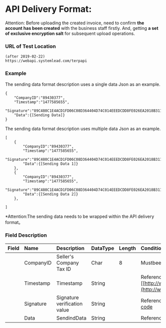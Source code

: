 # API Delivery Format:

Attention: Before uploading the created invoice, need to confirm **the account has been created** with the business staff firstly. And, getting **a set of exclusive encryption salt** for subsequent upload operations.

### URL of Test Location

```
(after 2019-02-22)
https://webapi.systemlead.com/terpapi
```

### Example

The sending data format description uses a single data Json as an example.

```
{
    "CompanyID":"89430377",
    "Timestamp":"1477585655",
    "Signature":"89C480C1E4ACD1FD06C08D364404D74C014EEEDCDD8FE026EA2018B311A96D16",
    "Data":{[Sending Data]}
}
```

The sending data format description uses multiple data Json as an example.

```
[
    {
        "CompanyID":"89430377",
        "Timestamp":"1477585655",
        "Signature":"89C480C1E4ACD1FD06C08D364404D74C014EEEDCDD8FE026EA2018B311A96D16",
        "Data":{[Sending Data 1]}
    },
    {
        "CompanyID":"89430377",
        "Timestamp":"1477585655",
        "Signature":"89C480C1E4ACD1FD06C08D364404D74C014EEEDCDD8FE026EA2018B311A96D16",
        "Data":{[Sending Data 2]}
    },

]
```

\*Attention:The sending data needs to be wrapped within the API delivery format。

### Field Description

| Field | Name | Description | DataType | Length | Condition |
| :--- | :--- | :--- | :--- | :--- | :--- |
|  | CompanyID | Seller's Company Tax ID | Char | 8 | Mustbee-Invoicebusiness |
|  | Timestamp | Timestamp | String |  | Reference: \[[http://www.epochconverter.com/](http://www.epochconverter.com/)\] |
|  | Signature | Signature verification value | String |  | Reference:[Signature verification code](https://slproject.gitbook.io/sl-einv-project/en/signature-value-calculation) |
|  | Data | SendindData | String |  | Reference:[e-Invoice API List](https://slproject.gitbook.io/sl-einv-project/en/e-invoice-api-list) |



